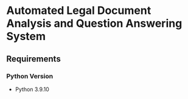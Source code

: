 # Automated Legal Document Analysis and Question Answering System

## Requirements
### Python Version
- Python 3.9.10